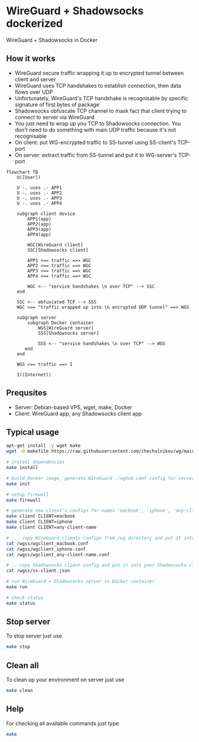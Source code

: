 # WireGuard + Shadowsocks dockerized
WireGuard + Shadowsocks in Docker

## How it works
* WireGuard secure traffic wrapping it up to encrypted tunnel between client and server
* WireGuard uses TCP handshakes to establish connection, then data flows over UDP
* Unfortunately, WireGuard's TCP handshake is recognisable by specific signature of first bytes of package
* Shadowsocks obfuscate TCP channel to mask fact that client trying to connect to  server via WireGuard
* You just need to wrap up you TCP to Shadowsocks connection. You don't need to do something with main UDP traffic because it's not recognisable
* On client: put WG-encrypted traffic to SS-tunnel using SS-client's TCP-port
* On server: extract traffic from SS-tunnel and put it to WG-server's TCP-port

```mermaid
flowchart TB
    U([User])
    
    U -. uses .- APP1
    U -. uses .- APP2
    U -. uses .- APP3
    U -. uses .- APP4

    subgraph client device
        APP1(app)
        APP2(app)
        APP3(app)
        APP4(app)

        WGC[WireGuard client]
        SSC[Shadowsocks client]

        APP1 <== traffic ==> WGC
        APP2 <== traffic ==> WGC
        APP3 <== traffic ==> WGC
        APP4 <== traffic ==> WGC

        WGC <-- "service handshakes \n over TCP" --> SSC
    end

    SSC <-- obfuscated TCP --> SSS
    WGC <== "traffic wrapped up into \n encrypted UDP tunnel" ==> WGS

    subgraph server
        subgraph Docker container
            WGS[WireGuard server]
            SSS[Shadowsocks server]

            SSS <-- "service handshakes \n over TCP" --> WGS
       end
    end

    WGS <== traffic ==> I

    I((Internet))
```

## Prequsites
* Server: Debian-based VPS, wget, make, Docker
* Client: WireGuard app, any Shadowsocks client app

## Typical usage
``` bash
apt-get install -y wget make
wget -O makefile https://raw.githubusercontent.com/chechulnikov/wg/main/makefile

# install dependencies
make install

# build Docker image, generate WireGuard ./wghub.conf config for server
make init

# setup firewall
make firewall

# generate new client's configs for names 'macbook', 'iphone', 'any-client-name', etc
make client CLIENT=macbook
make client CLIENT=iphone
make client CLIENT=any-client-name

# ... copy WireGuard clients configs from /wg directory and put it into your WireGuard client app
cat /wgss/wgclient_macbook.conf
cat /wgss/wgclient_iphone.conf
cat /wgss/wgclient_any-client-name.conf

# .. copy Shadowsocks client config and put it into your Shadowsocks client app
cat /wgss/ss-client.json

# run WireGuard + Shadowsocks server in Docker container
make run

# check status
make status
```

## Stop server
To stop server just use
```bash
make stop
```

## Clean all
To clean up your environment on server just use
```bash
make clean
```

## Help
For checking all available commands just type
```bash
make
```

